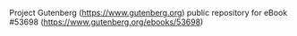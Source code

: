 Project Gutenberg (https://www.gutenberg.org) public repository for
eBook #53698 (https://www.gutenberg.org/ebooks/53698)
